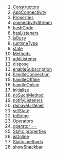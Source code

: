 1.  [Constructors](./AppConnectivity-class.md)
2.  [AppConnectivity](./AppConnectivity/AppConnectivity.md)
3.  [Properties](./AppConnectivity-class.md)
4.  [connectivityStream](./AppConnectivity/connectivityStream.md)
5.  [hashCode](https://api.flutter.dev/flutter/dart-core/Object/hashCode.html)
6.  [hasListeners](https://api.flutter.dev/flutter/foundation/ChangeNotifier/hasListeners.html)
7.  [isBusy](../view_model_base_view_model/BaseModel/isBusy.md)
8.  [runtimeType](https://api.flutter.dev/flutter/dart-core/Object/runtimeType.html)
9.  [state](../view_model_base_view_model/BaseModel/state.md)
10. [Methods](./AppConnectivity-class.md)
11. [addListener](https://api.flutter.dev/flutter/foundation/ChangeNotifier/addListener.html)
12. [dispose](./AppConnectivity/dispose.md)
13. [enableSubscription](./AppConnectivity/enableSubscription.md)
14. [handleConnection](./AppConnectivity/handleConnection.md)
15. [handleOffline](./AppConnectivity/handleOffline.md)
16. [handleOnline](./AppConnectivity/handleOnline.md)
17. [initialise](./AppConnectivity/initialise.md)
18. [noSuchMethod](https://api.flutter.dev/flutter/dart-core/Object/noSuchMethod.html)
19. [notifyListeners](https://api.flutter.dev/flutter/foundation/ChangeNotifier/notifyListeners.html)
20. [removeListener](https://api.flutter.dev/flutter/foundation/ChangeNotifier/removeListener.html)
21. [setState](../view_model_base_view_model/BaseModel/setState.md)
22. [toString](https://api.flutter.dev/flutter/dart-core/Object/toString.html)
23. [Operators](./AppConnectivity-class.md)
24. [operator
    ==](https://api.flutter.dev/flutter/dart-core/Object/operator_equals.html)
25. [Static
    properties](./AppConnectivity-class.md)
26. [isOnline](./AppConnectivity/isOnline.md)
27. [Static
    methods](./AppConnectivity-class.md)
28. [showSnackbar](./AppConnectivity/showSnackbar.md)
